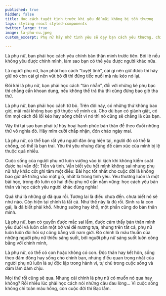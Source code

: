 ```yaml
---
published: true
hidden: false
title: Học cách tuyệt tình trước khi yêu để mãi không bị tổn thương
tags: styling react styled-components
twitter_large: true
image: la-phu-nu.jpeg
custom_excerpt: Phụ nữ hãy nhớ tình yêu sẽ dạy bạn cách yêu thương, chia sẻ thậm chí là hận thù nhưng tuyệt đối không dạy bạn cách buông tay.

---
```


Là phụ nữ, bạn phải học cách yêu chính bản thân mình trước tiên. Bởi lẽ nếu không yêu được chính mình, làm sao bạn có thể yêu được người khác nữa.

Là người phụ nữ, bạn phải học cách “tuyệt tình”, cái gì nên giữ được thì hãy giữ nó còn cái gì nên vứt bỏ đi thì đừng tiếc nuối mà níu kéo nó lại.

Đôi khi là phụ nữ, bạn phải học cách “tàn nhẫn”, đối với những kẻ phụ bạc thì chẳng cần khoan dung, nếu không thể trả thù thì cũng đừng bao giờ tha thứ.

Là phụ nữ, bạn phải học cách từ bỏ. Trên đời này, có những thứ không bao giờ, mãi mãi không bao giờ thuộc về mình cả. Cho dù bạn có giành giật, có tìm mọi cách để lôi kéo hay sống chết vì nó thì nó cũng sẽ chẳng là của bạn.

Vậy thì tại sao bạn phải tự hủy hoại hạnh phúc bản thân để theo đuổi những thứ vô nghĩa đó. Hãy mỉm cười chấp nhận, đón chào ngày mai.


Là phụ nữ, có thể bạn rất yêu người đàn ông hiện tại, người đó có thể là chồng, có thể là bạn trai. Yêu thì yêu nhưng đừng để cảm xúc của mình bị lệ thuộc quá nhiều.

Cuộc sống của người phụ nữ luôn vướng vào bi kịch khi không kiểm soát được hai vấn đề: Tiền và tình. Vẫn biết yêu hết mình không sai nhưng phụ nữ hãy khắc cốt ghi tâm một điều: Bài học tốt nhất cho cuộc đời là không bao giờ để trứng vào một giỏ, nhất là trong tình yêu. Yêu thương luôn là một bài học, trong đó luôn có hai điều phụ nữ cần nắm vững: học cách yêu bản thân và học cách yêu người khác đúng nghĩa!

Quá khứ là những gì đã qua rồi. Tương lai là điều chưa đến. chưa biết nó sẽ như nào. Còn hiện tại chính là tất cả. Như thế này là đủ rồi. Sinh ra là con gái, là đã biết phải khổ. Nhưng sướng hay khổ, một phần cũng do bản thân mình.

Là phụ nữ, bạn có quyền được mắc sai lầm, được cảm thấy bản thân mình yếu đuối và luôn cần một bờ vai để nương tựa, nhưng trên tất cả, phụ nữ luôn luôn đòi hỏi sự công bằng với nam giới. Đó chính là mâu thuẫn của những người phụ nữ thiếu sáng suốt, bởi người phụ nữ sáng suốt luôn công bằng với chính mình,

Là phụ nữ, có thể có con hoặc không có con. Độc thân hay kết hôn, sống theo đám đông hay sống cho chính bạn, nhưng điều quan trọng nhất của người phụ nữ luôn là sự độc lập trong hành vi, tự chủ trong cuộc sống và dám làm dám chịu.

Mọi thứ rồi cũng sẽ qua. Nhưng cái chính là phụ nữ có muốn nó qua hay không? Rồi nhiều lúc phải học cách nói những câu đau lòng… Vì cuộc sống không chỉ toàn màu hồng, còn cuộc đời thì Bạc lắm.